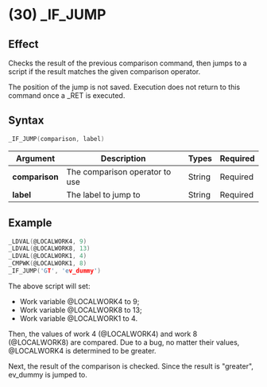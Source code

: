 # (30) _IF_JUMP

## Effect

Checks the result of the previous comparison command, then jumps to a script if the result matches the given comparison operator.

The position of the jump is not saved. Execution does not return to this command once a _RET is executed.

## Syntax

```c
_IF_JUMP(comparison, label)
```

| Argument | Description | Types | Required |
| - | - | - | - |
| **comparison** | The comparison operator to use | String | Required |
| **label** | The label to jump to | String | Required |

## Example

```c
_LDVAL(@LOCALWORK4, 9)
_LDVAL(@LOCALWORK8, 13)
_LDVAL(@LOCALWORK1, 4)
_CMPWK(@LOCALWORK1, 8)
_IF_JUMP('GT', 'ev_dummy')
```

The above script will set:
- Work variable @LOCALWORK4 to 9;
- Work variable @LOCALWORK8 to 13;
- Work variable @LOCALWORK1 to 4.

Then, the values of work 4 (@LOCALWORK4) and work 8 (@LOCALWORK8) are compared. Due to a bug, no matter their values, @LOCALWORK4 is determined to be greater.

Next, the result of the comparison is checked. Since the result is "greater", ev_dummy is jumped to.
